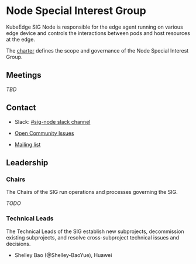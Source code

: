 # Node Special Interest Group

KubeEdge SIG Node is responsible for the edge agent running on various edge device and controls the interactions between pods and host resources at the edge.

The [charter](https://github.com/kubeedge/community/blob/master/sig-node/charter.md) defines the scope and governance of the Node Special Interest Group.

## Meetings

*TBD*

## Contact

- Slack: [#sig-node slack channel](https://kubeedge.slack.com)

- [Open Community Issues](https://github.com/kubeedge/kubeedge/issues)

- [Mailing list](https://groups.google.com/forum/#!forum/kubeedge)

## Leadership

### Chairs

The Chairs of the SIG run operations and processes governing the SIG.

*TODO*

### Technical Leads

The Technical Leads of the SIG establish new subprojects, decommission existing subprojects, and resolve cross-subproject technical issues and decisions.

- Shelley Bao (@Shelley-BaoYue), Huawei
